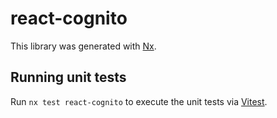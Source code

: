 # react-cognito

This library was generated with [Nx](https://nx.dev).

## Running unit tests

Run `nx test react-cognito` to execute the unit tests via [Vitest](https://vitest.dev/).
